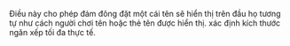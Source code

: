 Điều này cho phép đám đông đặt một cái tên sẽ hiển thị trên đầu họ tương tự như cách người chơi
tên hoặc thẻ tên được hiển thị. xác định kích thước ngăn xếp tối đa thực tế.